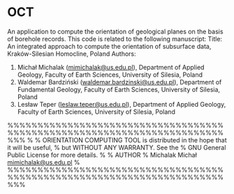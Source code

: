 # OCT
An application to compute the orientation of geological planes on the basis of borehole records. This code is related to the following
manuscript:
Title: An integrated approach to compute the orientation of subsurface data, Kraków-Silesian Homocline, Poland
Authors: 
1. Michał Michalak (mimichalak@us.edu.pl), Department of Applied Geology, Faculty of Earth Sciences, University of Silesia, Poland
2. Waldemar Bardziński (waldemar.bardzinski@us.edu.pl), Department of Fundamental Geology, Faculty of Earth Sciences, University of Silesia, Poland
3. Lesław Teper (leslaw.teper@us.edu.pl), Department of Applied Geology, Faculty of Earth Sciences, University of Silesia, Poland



%%%%%%%%%%%%%%%%%%%%%%%%%%%%%%%%%%%%%%%%%%%%%%%%%%%%%%%%%%%%%%%%%%%%%%%%%%%
%
%   ORIENTATION COMPUTING TOOL is distributed in the hope that it will be useful,
%   but WITHOUT ANY WARRANTY.  See the
%   GNU General Public License for more details.
%
% AUTHOR
%   Michalak Michał  mimichalak@us.edu.pl
%
%%%%%%%%%%%%%%%%%%%%%%%%%%%%%%%%%%%%%%%%%%%%%%%%%%%%%%%%%%%%%%%%%%%%%%%%%%%

